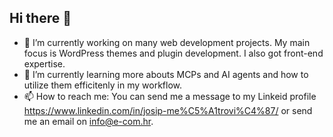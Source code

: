 ## Hi there 👋

- 🔭 I’m currently working on many web development projects. My main focus is WordPress themes and plugin development. I also got front-end expertise. 
- 🌱 I’m currently learning more abouts MCPs and AI agents and how to utilize them efficitenly in my workflow. 
- 📫 How to reach me: You can send me a message to my Linkeid profile https://www.linkedin.com/in/josip-me%C5%A1trovi%C4%87/ or send me an email on info@e-com.hr.
<!-- 
**josipmestrovic/josipmestrovic** is a ✨ _special_ ✨ repository because its `README.md` (this file) appears on your GitHub profile.

Here are some ideas to get you started:

- 🔭 I’m currently working on ...
- 🌱 I’m currently learning ...
- 👯 I’m looking to collaborate on ...
- 🤔 I’m looking for help with ...
- 💬 Ask me about ...
- 📫 How to reach me: ...
- 😄 Pronouns: ...
- ⚡ Fun fact: ...
-->
